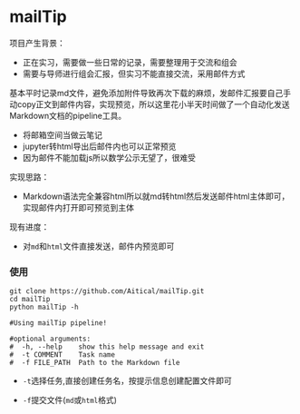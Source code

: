 # mailTip
项目产生背景：

- 正在实习，需要做一些日常的记录，需要整理用于交流和组会
- 需要与导师进行组会汇报，但实习不能直接交流，采用邮件方式

基本平时记录md文件，避免添加附件导致再次下载的麻烦，发邮件汇报要自己手动copy正文到邮件内容，实现预览，所以这里花小半天时间做了一个自动化发送Markdown文档的pipeline工具。

- 将邮箱空间当做云笔记
- jupyter转html导出后邮件内也可以正常预览
- 因为邮件不能加载js所以数学公示无望了，很难受

实现思路：

- Markdown语法完全兼容html所以就md转html然后发送邮件html主体即可，实现邮件内打开即可预览到主体

现有进度：

- 对`md`和`html`文件直接发送，邮件内预览即可


### 使用

```shell
git clone https://github.com/Aitical/mailTip.git
cd mailTip
python mailTip -h

#Using mailTip pipeline!

#optional arguments:
#  -h, --help    show this help message and exit
#  -t COMMENT    Task name
#  -f FILE_PATH  Path to the Markdown file
```

- `-t`选择任务,直接创建任务名，按提示信息创建配置文件即可

- `-f`提交文件(`md`或`html`格式)

